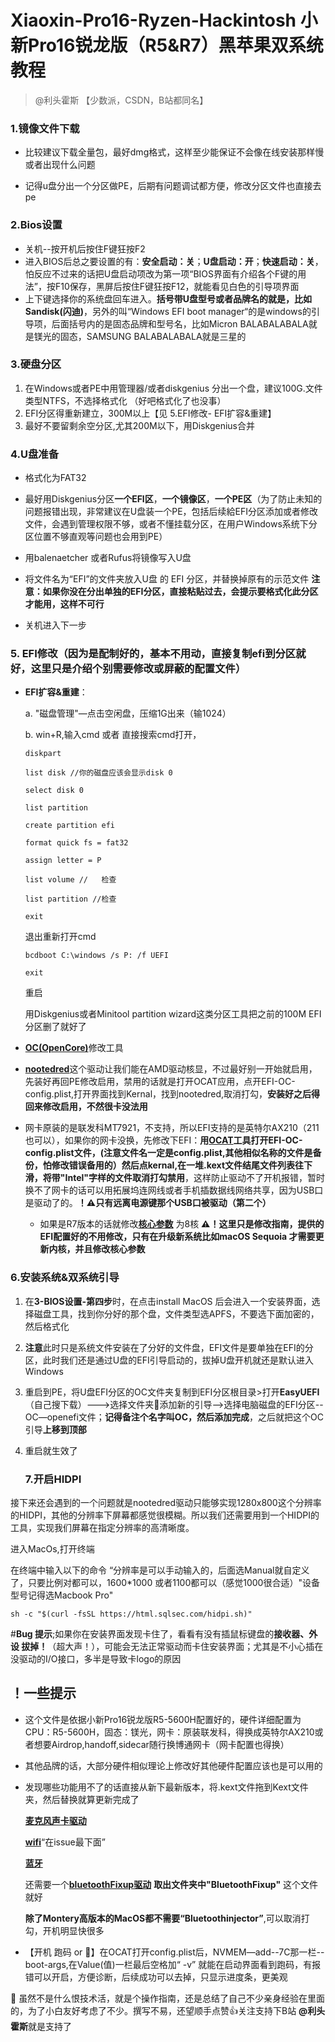 # Xiaoxin-Pro16-Ryzen-Hackintosh 小新Pro16锐龙版（R5&R7）黑苹果双系统教程
> @利头霍斯 【少数派，CSDN，B站都同名】

### 1.镜像文件下载

* 比较建议下载全量包，最好dmg格式，这样至少能保证不会像在线安装那样慢或者出现什么问题

* 记得u盘分出一个分区做PE，后期有问题调试都方便，修改分区文件也直接去pe

### 2.Bios设置

* 关机--按开机后按住F键狂按F2
* 进入BIOS后总之要设置的有：**安全启动：关**；**U盘启动：开**；**快速启动：关**，怕反应不过来的话把U盘启动项改为第一项“BIOS界面有介绍各个F键的用法”，按F10保存，黑屏后按住F键狂按F12，就能看见白色的引导项界面
* 上下键选择你的系统盘回车进入。**括号带U盘型号或者品牌名的就是，比如Sandisk(闪迪)**，另外的叫“Windows EFI boot manager“的是windows的引导项，后面括号内的是固态品牌和型号名，比如Micron BALABALABALA就是镁光的固态，SAMSUNG BALABALABALA就是三星的

### 3.硬盘分区

1. 在Windows或者PE中用管理器/或者diskgenius 分出一个盘，建议100G.文件类型NTFS，不选择格式化     （好吧格式化了也没事）
2. EFI分区得重新建立，300M以上【见 5.EFI修改- EFI扩容&重建】
3. 最好不要留剩余空分区,尤其200M以下，用Diskgenius合并

### 4.U盘准备

* 格式化为FAT32

* 最好用Diskgenius分区**一个EFI区**，**一个镜像区**，**一个PE区**（为了防止未知的问题报错出现，非常建议在U盘装一个PE，包括后续給EFI分区添加或者修改文件，会遇到管理权限不够，或者不懂挂载分区，在用户Windows系统下分区位置不够直观等问题也会用到PE）

* 用balenaetcher 或者Rufus将镜像写入U盘

* 将文件名为“EFI”的文件夹放入U盘 的 EFI 分区，并替换掉原有的示范文件 **注意：如果你没在分出单独的EFI分区，直接粘贴过去，会提示要格式化此分区才能用，这样不可行**

* 关机进入下一步

### 5. EFI修改（因为是配制好的，基本不用动，直接复制efi到分区就好，这里只是介绍个别需要修改或屏蔽的配置文件）

- **EFI扩容&重建**：

  a. "磁盘管理"—点击空闲盘，压缩1G出来（输1024）

  b. win+R,输入cmd 或者 直接搜索cmd打开，

  `diskpart`

  `list disk //你的磁盘应该会显示disk 0`

  `select disk 0`

  `list partition`

  `create partition efi`

  `format quick fs = fat32`

  `assign letter = P`

  `list volume //	检查`

  `list partition //检查`

  `exit`

  退出重新打开cmd

  `bcdboot C:\windows /s P: /f UEFI`

  `exit`

  重启

  用Diskgenius或者Minitool partition wizard这类分区工具把之前的100M EFI分区删了就好了

- [**OC(OpenCore)**](https://github.com/ic005k/OCAuxiliaryTools/releases/download/20240001/OCAT-Win64.zip "OC 修改工具")修改工具

- [**nootedred**](https://github.com/ChefKissInc/NootedRed "Nootedred")这个驱动让我们能在AMD驱动核显，不过最好别一开始就启用，先装好再回PE修改启用，禁用的话就是打开OCAT应用，点开EFI-OC-config.plist,打开界面找到Kernal，找到nootedred,取消打勾，**安装好之后得回来修改启用，不然很卡没法用**

- 网卡原装的是联发科MT7921，不支持，所以EFI支持的是英特尔AX210（211也可以），如果你的网卡没换，先修改下EFI：**用[OCAT](https://github.com/ic005k/OCAuxiliaryTools "OCAT下载链接页面")工具打开EFI-OC-config.plist文件，(注意文件名一定是config.plist,其他相似名称的文件是备份，怕修改错误备用的）然后点kernal,在一堆.kext文件结尾文件列表往下滑，将带"Intel"字样的文件取消打勾禁用**，这样防止驱动不了开机报错，暂时换不了网卡的话可以用拓展坞连网线或者手机插数据线网络共享，因为USB口是驱动了的。**！⚠️只有远离电源键那个USB口被驱动（第二个）**

  - 如果是R7版本的话就修改[**核心参数**](https://github.com/AMD-OSX/AMD_Vanilla "AMD核心参数") 为8核
    **⚠️！这里只是修改指南，提供的EFI配置好的不用修改，只有在升级新系统比如macOS Sequoia 才需要更新内核，并且修改核心参数**


### 6.安装系统&双系统引导

1. 在**3-BIOS设置-第四步**时，在点击install MacOS 后会进入一个安装界面，选择磁盘工具，找到你分好的那个盘，文件类型选APFS，不要选下面加密的，然后格式化

2. **注意**此时只是系统文件安装在了分好的文件盘，EFI文件是要单独在EFI的分区，此时我们还是通过U盘的EFI引导启动的，拔掉U盘开机就还是默认进入Windows

3. 重启到PE，将U盘EFI分区的OC文件夹复制到EFI分区根目录>打开**EasyUEFI**（自己搜下载）--->选择文件夹📁添加新的引导——>选择电脑磁盘的EFI分区-- OC—openefi文件；**记得备注个名字叫OC，然后添加完成**，之后就把这个OC引导**上移到顶部**

4. 重启就生效了

   ### 7.开启HIDPI

接下来还会遇到的一个问题就是nootedred驱动只能够实现1280x800这个分辨率的HIDPI，其他的分辨率下屏幕都感觉很模糊。所以我们还需要用到一个HIDPI的工具，实现我们屏幕在指定分辨率的高清晰度。

进入MacOs,打开终端

在终端中输入以下的命令 “分辨率是可以手动输入的，后面选Manual就自定义了，只要比例对都可以，1600*1000 或者1100都可以（感觉1000很合适）"设备型号记得选Macbook Pro"

`sh -c "$(curl -fsSL https://html.sqlsec.com/hidpi.sh)"`

#**Bug 提示**;如果你在安装界面发现卡住了，看看有没有插鼠标键盘的**接收器、外设 拔掉！**（超大声！），可能会无法正常驱动而卡住安装界面；尤其是不小心插在没驱动的I/O接口，多半是导致卡logo的原因

## ！一些提示

* 这个文件是依据小新Pro16锐龙版R5-5600H配置好的，硬件详细配置为CPU：R5-5600H，固态：镁光，网卡：原装联发科，得换成英特尔AX210或者想要Airdrop,handoff,sidecar随行换博通网卡（网卡配置也得换）

* 其他品牌的话，大部分硬件相似理论上修改好其他硬件配置应该也是可以用的

* 发现哪些功能用不了的话直接从新下最新版本，将.kext文件拖到Kext文件夹，然后替换就算更新完成了

  [**麦克风声卡驱动**](https://github.com/qhuyduong/AppleALC "麦克风声卡驱动")
  
  [**wifi**](https://github.com/OpenIntelWireless/itlwm/issues/883 "Wifi驱动")“在issue最下面”

  [**蓝牙**](https://github.com/OpenIntelWireless/IntelBluetoothFirmware/releases "蓝牙驱动")

  还需要一个[**bluetoothFixup驱动**](https://github.com/zxystd/BrcmPatchRAM  "BluetoothFixup驱动")
  **取出文件夹中"BluetoothFixup"** 这个文件就好

  **除了Montery高版本的MacOS都不需要“Bluetoothinjector”**,可以取消打勾，开机明显快很多

* 【开机 跑码 or 】在OCAT打开config.plist后，NVMEM—add--7C那一栏--boot-args,在Value(值)一栏最后空格加“ -v” 就能在启动界面看到跑码，有报错可以开启，方便诊断，后续成功可以去掉，只显示进度条，更美观

  

🎉 虽然不是什么恨技术活，就是个操作指南，还是总结了自己不少亲身经验在里面的，为了小白友好考虑了不少。撰写不易，还望顺手点赞👍关注支持下B站 **@利头霍斯**就是支持了


